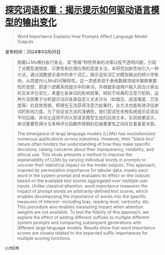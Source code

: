 # [探究词语权重：揭示提示如何驱动语言模型的输出变化](https://arxiv.org/abs/2403.03028)

> Word Importance Explains How Prompts Affect Language Model Outputs

发布时间：2024年03月05日

> 随着LLMs横扫各行各业，其“黑箱”特性带来的决策过程不透明问题，引起了对模型透明度、可靠性和伦理应用的高度关注。本研究创新性地引入一种方法，通过调整提示语中的单个词汇，揭示这些词汇对模型输出的统计学影响，从而提升LLMs的可解释性。这一灵感来源于表格数据领域中置换重要性的思想，即逐个遮蔽系统提示中的单词，并根据多组用户输入综合计算出的文本评分变化，来量化各单词的影响效果。相较于经典的注意力机制，这种方法侧重于分析提示词对各类自定义文本评分（如偏见、阅读难度、冗余度等）的具体贡献。即便在无法获得注意力权重时，此方法也能有效评估单词的影响力度。为了验证该方法的准确性，我们尝试在多种系统提示后添加不同后缀，并对比运用不同大型语言模型生成的后续文本。实验结果显示，单词重要性得分与多种评分函数所预期的后缀重要性之间存在着紧密关联。

> The emergence of large language models (LLMs) has revolutionized numerous applications across industries. However, their "black box" nature often hinders the understanding of how they make specific decisions, raising concerns about their transparency, reliability, and ethical use. This study presents a method to improve the explainability of LLMs by varying individual words in prompts to uncover their statistical impact on the model outputs. This approach, inspired by permutation importance for tabular data, masks each word in the system prompt and evaluates its effect on the outputs based on the available text scores aggregated over multiple user inputs. Unlike classical attention, word importance measures the impact of prompt words on arbitrarily-defined text scores, which enables decomposing the importance of words into the specific measures of interest--including bias, reading level, verbosity, etc. This procedure also enables measuring impact when attention weights are not available. To test the fidelity of this approach, we explore the effect of adding different suffixes to multiple different system prompts and comparing subsequent generations with different large language models. Results show that word importance scores are closely related to the expected suffix importances for multiple scoring functions.

`LLM应用`